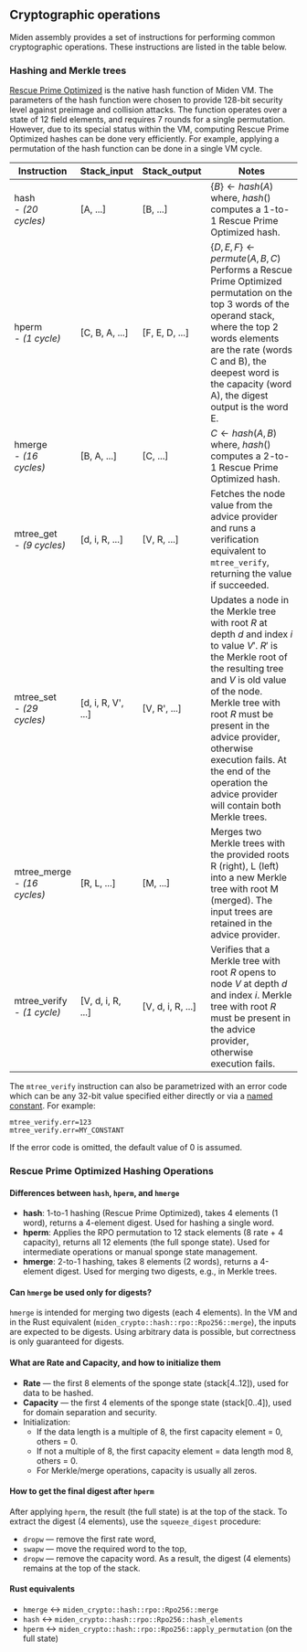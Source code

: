 ## Cryptographic operations
Miden assembly provides a set of instructions for performing common cryptographic operations. These instructions are listed in the table below.

### Hashing and Merkle trees
[Rescue Prime Optimized](https://eprint.iacr.org/2022/1577) is the native hash function of Miden VM. The parameters of the hash function were chosen to provide 128-bit security level against preimage and collision attacks. The function operates over a state of 12 field elements, and requires 7 rounds for a single permutation. However, due to its special status within the VM, computing Rescue Prime Optimized hashes can be done very efficiently. For example, applying a permutation of the hash function can be done in a single VM cycle.

| Instruction                      | Stack_input        | Stack_output      | Notes                                                                                                                                                                                                                                                                                                                                                  |
| -------------------------------- | ------------------ | ----------------- | ------------------------------------------------------------------------------------------------------------------------------------------------------------------------------------------------------------------------------------------------------------------------------------------------------------------------------------------------------ |
| hash <br> - *(20 cycles)*        | [A, ...]           | [B, ...]          | $\{B\} \leftarrow hash(A)$ <BR> where, $hash()$ computes a 1-to-1 Rescue Prime Optimized hash.                                                                                                                                                                                                                                                         |
| hperm  <br> - *(1 cycle)*        | [C, B, A, ...]     | [F, E, D, ...]    | $\{D, E, F\} \leftarrow permute(A, B, C)$ <br> Performs a Rescue Prime Optimized permutation on the top 3 words of the operand stack, where the top 2 words elements are the rate (words C and B), the deepest word is the capacity (word A), the digest output is the word E.                                                                         |
| hmerge  <br> - *(16 cycles)*     | [B, A, ...]        | [C, ...]          | $C \leftarrow hash(A,B)$ <br> where, $hash()$ computes a 2-to-1 Rescue Prime Optimized hash.                                                                                                                                                                                                                                                           |
| mtree_get  <br> - *(9 cycles)*   | [d, i, R, ...]     | [V, R, ...]       | Fetches the node value from the advice provider and runs a verification equivalent to `mtree_verify`, returning the value if succeeded.                                                                                                                                                                                                                |
| mtree_set <br> - *(29 cycles)*   | [d, i, R, V', ...] | [V, R', ...]      | Updates a node in the Merkle tree with root $R$ at depth $d$ and index $i$ to value $V'$. $R'$ is the Merkle root of the resulting tree and $V$ is old value of the node. Merkle tree with root $R$ must be present in the advice provider, otherwise execution fails. At the end of the operation the advice provider will contain both Merkle trees. |
| mtree_merge <br> - *(16 cycles)* | [R, L, ...]        | [M, ...]          | Merges two Merkle trees with the provided roots R (right), L (left) into a new Merkle tree with root M (merged). The input trees are retained in the advice provider.                                                                                                                                                                                  |
| mtree_verify  <br> - *(1 cycle)* | [V, d, i, R, ...]  | [V, d, i, R, ...] | Verifies that a Merkle tree with root $R$ opens to node $V$ at depth $d$ and index $i$. Merkle tree with root $R$ must be present in the advice provider, otherwise execution fails. |

The `mtree_verify` instruction can also be parametrized with an error code which can be any 32-bit value specified either directly or via a [named constant](./code_organization.md#constants). For example:
```
mtree_verify.err=123
mtree_verify.err=MY_CONSTANT
```
If the error code is omitted, the default value of $0$ is assumed.

### Rescue Prime Optimized Hashing Operations

#### Differences between `hash`, `hperm`, and `hmerge`
- **hash**: 1-to-1 hashing (Rescue Prime Optimized), takes 4 elements (1 word), returns a 4-element digest. Used for hashing a single word.
- **hperm**: Applies the RPO permutation to 12 stack elements (8 rate + 4 capacity), returns all 12 elements (the full sponge state). Used for intermediate operations or manual sponge state management.
- **hmerge**: 2-to-1 hashing, takes 8 elements (2 words), returns a 4-element digest. Used for merging two digests, e.g., in Merkle trees.

#### Can `hmerge` be used only for digests?
`hmerge` is intended for merging two digests (each 4 elements). In the VM and in the Rust equivalent (`miden_crypto::hash::rpo::Rpo256::merge`), the inputs are expected to be digests. Using arbitrary data is possible, but correctness is only guaranteed for digests.

#### What are Rate and Capacity, and how to initialize them
- **Rate** — the first 8 elements of the sponge state (stack[4..12]), used for data to be hashed.
- **Capacity** — the first 4 elements of the sponge state (stack[0..4]), used for domain separation and security.
- Initialization:
  - If the data length is a multiple of 8, the first capacity element = 0, others = 0.
  - If not a multiple of 8, the first capacity element = data length mod 8, others = 0.
  - For Merkle/merge operations, capacity is usually all zeros.

#### How to get the final digest after `hperm`
After applying `hperm`, the result (the full state) is at the top of the stack. To extract the digest (4 elements), use the `squeeze_digest` procedure:
- `dropw` — remove the first rate word,
- `swapw` — move the required word to the top,
- `dropw` — remove the capacity word.
As a result, the digest (4 elements) remains at the top of the stack.

#### Rust equivalents
- `hmerge` ↔️ `miden_crypto::hash::rpo::Rpo256::merge`
- `hash` ↔️ `miden_crypto::hash::rpo::Rpo256::hash_elements`
- `hperm` ↔️ `miden_crypto::hash::rpo::Rpo256::apply_permutation` (on the full state)
